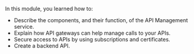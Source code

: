 In this module, you learned how to:

* Describe the components, and their function, of the API Management service.
* Explain how API gateways can help manage calls to your APIs.
* Secure access to APIs by using subscriptions and certificates.
* Create a backend API.
